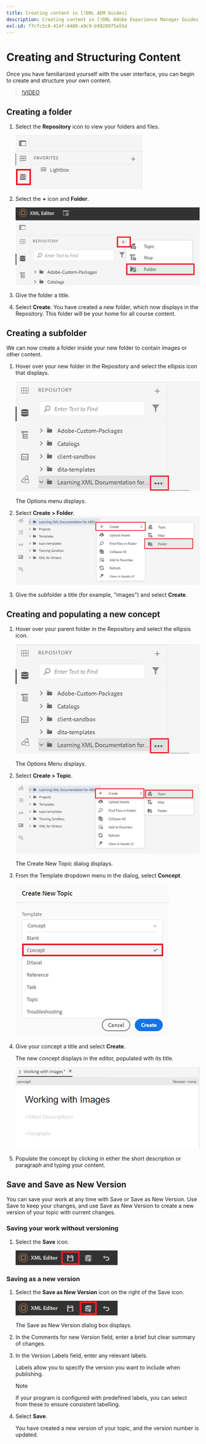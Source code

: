 ```yaml
---
title: Creating content in [!DNL AEM Guides]
description: Creating content in [!DNL Adobe Experience Manager Guides]
exl-id: f7cfc5c8-414f-4480-a9c9-b9920975a55d
---
```

# Creating and Structuring Content

Once you have familiarized yourself with the user interface, you can begin to create and structure your own content.

>[!VIDEO](https://video.tv.adobe.com/v/336657?quality=12&learn=on)

## Creating a folder

1. Select the **Repository** icon to view your folders and files.

   ![Repository icon](images/common/repository-icon.png)

1. Select the **+** icon and **Folder**.

   ![+ icon](images/lesson-3/+-icon.png)
1. Give the folder a title.
1. Select **Create**.
 You have created a new folder, which now displays in the Repository. This folder will be your home for all course content.

## Creating a subfolder

We can now create a folder inside your new folder to contain images or other content.

1. Hover over your new folder in the Repository and select the ellipsis icon that displays.

   ![Ellipsis icon](images/lesson-3/ellipses-icon.png)

   The Options menu displays.
1. Select **Create \> Folder**.
   ![Creating a subfolder](images/lesson-3/create-subfolder-with-markings.png)

1. Give the subfolder a title (for example, &quot;images&quot;) and select **Create**.

## Creating and populating a new concept

1. Hover over your parent folder in the Repository and select the ellipsis icon.

   ![Ellipsis icon](images/lesson-3/ellipses-icon.png)

   The Options Menu displays.
1. Select **Create \> Topic**.

   ![Creating a new topic](images/lesson-3/create-topic-with-markings.png)

   The Create New Topic dialog displays.

1. From the Template dropdown menu in the dialog, select **Concept**.

   ![Template dropdown](images/lesson-3/dropdown-with-markings.png)

1. Give your concept a title and select **Create**.

   The new concept displays in the editor, populated with its title.

   ![New concept](images/lesson-3/new-concept.png)

1. Populate the concept by clicking in either the short description or paragraph and typing your content.

## Save and Save as New Version

You can save your work at any time with Save or Save as New Version. Use Save to keep your changes, and use Save as New Version to create a new version of your topic with current changes.

### Saving your work without versioning

1. Select the **Save** icon.

   ![Save icon](images/common/save.png)

### Saving as a new version

1. Select the **Save as New Version** icon on the right of the Save icon.

   ![Save as New Version icon](images/common/save-as-new-version.png)

   The Save as New Version dialog box displays.

1. In the Comments for new Version field, enter a brief but clear summary of changes.  
1. In the Version Labels field, enter any relevant labels. 

   Labels allow you to specify the version you want to include when publishing.

   >[!NOTE] 
   > 
   > If your program is configured with predefined labels, you can select from these to ensure consistent labelling. 
1. Select **Save**.
   
   You have created a new version of your topic, and the version number is updated.
